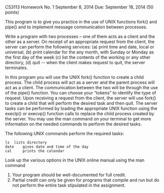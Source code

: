 CS3113			 Homework No. 1			    September 8, 2014
				Due: September 18, 2014
				(50 points)


This program is to give you practice in the use of UNIX functions fork() and pipe() and to implement message communication between processes.   

Write a program with two processes – one of them acts as a client and the other as a server.  On receipt of an appropriate request from the client, the server can perform the following services:
(a) print time and date, local or universal,
(b) print calendar for the any month, with Sunday or Monday as the first day of the week
(c) list the contents of the working or any other directory, 
(d) quit -- when the client makes request to quit, the server terminates.

In this program you will use the UNIX fork() function to create a child process.  The child process will act as a server and the parent process will act as a client.  The communication between the two will be through the use of the pipe() function.  You can choose your “tokens” to identify the type of request.  Upon receiving a request from the client, the server will use fork() to create a child that will perform the desired task and then quit.  The server tasks can be performed by loading the appropriate UNIX function using the execlp() or execvp() function calls to replace the child process created by the server.  You may use the man command on your terminal to get more information on the needed commands to perform the desired tasks.

The following UNIX commands perform the required tasks:

	ls 	lists directory
	date 	gives date and time of the day
	cal     prints the calendar

Look up the various options in the UNIX online manual using the man command


1. Your program should be well-documented for full credit. 
2. Partial credit can only be given for programs that compile and run but do not perform the entire task stipulated in the assignment.


